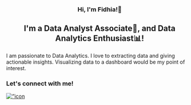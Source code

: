 
<h3 align="center">
  Hi, I'm Fidhia!🙌
</h3>
<h2 align="center">
  I'm a Data Analyst Associate🔰, and Data Analytics Enthusiast📊!
</h2>
<p>
  I am passionate to Data Analytics. I love to extracting data and giving actionable insights. Visualizing data to a dashboard would be my point of interest.
</p>
<h3>
  Let's connect with me!
</h3>
<a href=”https://www.linkedin.com/in/fidhiaaka/"><img align=”left” src=”https://github.com/anothaped/DA-portfolio/blob/6188f86f241814015ce9cce6e4dd6832711c6892/assets/linkedin.svg" alt=”icon | LinkedIn” width=”21px”/></a>
